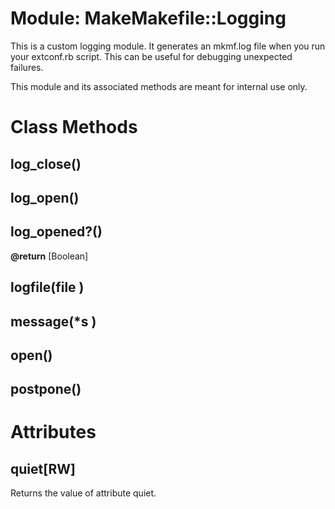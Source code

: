 # Module: MakeMakefile::Logging
    

This is a custom logging module. It generates an mkmf.log file when you run
your extconf.rb script. This can be useful for debugging unexpected failures.

This module and its associated methods are meant for internal use only.


# Class Methods
## log_close() [](#method-c-log_close)
## log_open() [](#method-c-log_open)
## log_opened?() [](#method-c-log_opened?)
**@return** [Boolean] 

## logfile(file ) [](#method-c-logfile)
## message(*s ) [](#method-c-message)
## open() [](#method-c-open)
## postpone() [](#method-c-postpone)
# Attributes
## quiet[RW] [](#attribute-c-quiet)
Returns the value of attribute quiet.


